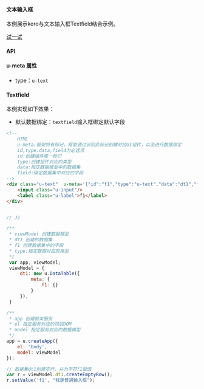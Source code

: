 
#### 文本输入框

本例展示kero与文本输入框Textfield结合示例。

[试一试](http://tinper.org/webide/#/demos/kero/textfield)


#### API

#### u-meta 属性

* type：`u-text`


#### Textfield

本例实现如下效果：

* 默认数据绑定：`textfield`输入框绑定默认字段

``` html
<!--
	HTML
	u-meta:框架特有标记，框架通过识别此标记创建对应UI组件，以及进行数据绑定
	id,type.data,field为必选项
	id:创建组件唯一标识
	type:创建组件对应的类型
	data:指定数据模型中的数据集
	field:绑定数据集中对应的字段
-->
<div class="u-text"  u-meta='{"id":"f1","type":"u-text","data":"dt1","field":"f1"}'>
    <input class="u-input"/>
    <label class="u-label">f1</label>
</div>
```
``` css

```
``` js
// JS

/**
 * viewModel 创建数据模型
 * dt1 创建的数据集
 * f1 创建数据集中的字段
 * type:指定数据对应的类型
 */
 var app, viewModel;
 viewModel = {
     dt1: new u.DataTable({
         meta: {
             f1: {}
         }
     }),
 }

/**
 * app 创建框架服务
 * el 指定服务对应的顶层DOM
 * model 指定服务对应的数据模型
 */
app = u.createApp({
    el: 'body',
    model: viewModel
});

// 数据集dt1创建空行，并为字符f1赋值
var r = viewModel.dt1.createEmptyRow();
r.setValue('f1', "我是普通输入框");

```

